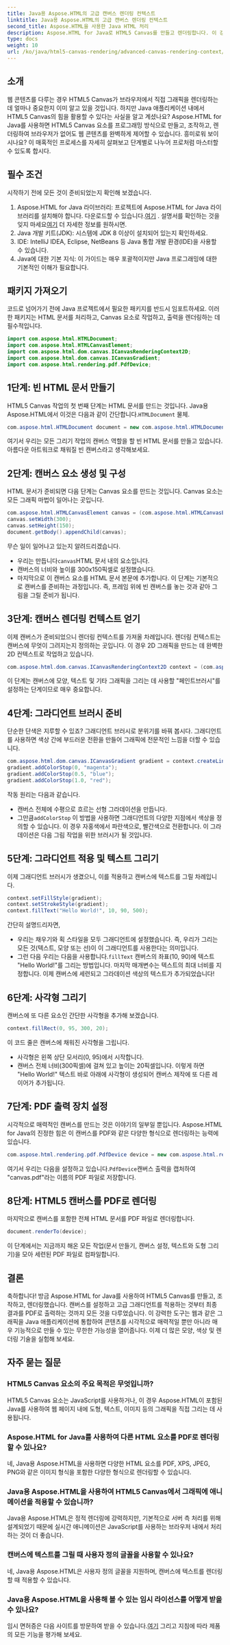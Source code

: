 ```yaml
---
title: Java용 Aspose.HTML의 고급 캔버스 렌더링 컨텍스트
linktitle: Java용 Aspose.HTML의 고급 캔버스 렌더링 컨텍스트
second_title: Aspose.HTML을 사용한 Java HTML 처리
description: Aspose.HTML for Java로 HTML5 Canvas를 만들고 렌더링합니다. 이 강력한 Java 라이브러리를 사용하여 그리기, 스타일 지정 및 PDF로 내보내기 방법을 단계별로 학습합니다.
type: docs
weight: 10
url: /ko/java/html5-canvas-rendering/advanced-canvas-rendering-context/
---
```

## 소개
웹 콘텐츠를 다루는 경우 HTML5 Canvas가 브라우저에서 직접 그래픽을 렌더링하는 데 얼마나 중요한지 이미 알고 있을 것입니다. 하지만 Java 애플리케이션 내에서 HTML5 Canvas의 힘을 활용할 수 있다는 사실을 알고 계셨나요? Aspose.HTML for Java를 사용하면 HTML5 Canvas 요소를 프로그래밍 방식으로 만들고, 조작하고, 렌더링하여 브라우저가 없어도 웹 콘텐츠를 완벽하게 제어할 수 있습니다. 흥미로워 보이시나요? 이 매혹적인 프로세스를 자세히 살펴보고 단계별로 나누어 프로처럼 마스터할 수 있도록 합시다.
## 필수 조건
시작하기 전에 모든 것이 준비되었는지 확인해 보겠습니다.
1.  Aspose.HTML for Java 라이브러리: 프로젝트에 Aspose.HTML for Java 라이브러리를 설치해야 합니다. 다운로드할 수 있습니다.[여기](https://releases.aspose.com/html/java/) . 설명서를 확인하는 것을 잊지 마세요[여기](https://reference.aspose.com/html/java/) 더 자세한 정보를 원하시면.
2. Java 개발 키트(JDK): 시스템에 JDK 8 이상이 설치되어 있는지 확인하세요.
3. IDE: IntelliJ IDEA, Eclipse, NetBeans 등 Java 통합 개발 환경(IDE)을 사용할 수 있습니다.
4. Java에 대한 기본 지식: 이 가이드는 매우 포괄적이지만 Java 프로그래밍에 대한 기본적인 이해가 필요합니다.
## 패키지 가져오기
코드로 넘어가기 전에 Java 프로젝트에서 필요한 패키지를 반드시 임포트하세요. 이러한 패키지는 HTML 문서를 처리하고, Canvas 요소로 작업하고, 출력을 렌더링하는 데 필수적입니다.
```java
import com.aspose.html.HTMLDocument;
import com.aspose.html.HTMLCanvasElement;
import com.aspose.html.dom.canvas.ICanvasRenderingContext2D;
import com.aspose.html.dom.canvas.ICanvasGradient;
import com.aspose.html.rendering.pdf.PdfDevice;
```
## 1단계: 빈 HTML 문서 만들기
 HTML5 Canvas 작업의 첫 번째 단계는 HTML 문서를 만드는 것입니다. Java용 Aspose.HTML에서 이것은 다음과 같이 간단합니다.`HTMLDocument` 물체.
```java
com.aspose.html.HTMLDocument document = new com.aspose.html.HTMLDocument();
```
여기서 우리는 모든 그리기 작업의 캔버스 역할을 할 빈 HTML 문서를 만들고 있습니다. 아름다운 아트워크로 채워질 빈 캔버스라고 생각해보세요.
## 2단계: 캔버스 요소 생성 및 구성
HTML 문서가 준비되면 다음 단계는 Canvas 요소를 만드는 것입니다. Canvas 요소는 모든 그래픽 마법이 일어나는 곳입니다.
```java
com.aspose.html.HTMLCanvasElement canvas = (com.aspose.html.HTMLCanvasElement) document.createElement("canvas");
canvas.setWidth(300);
canvas.setHeight(150);
document.getBody().appendChild(canvas);
```
무슨 일이 일어나고 있는지 알려드리겠습니다.
-  우리는 만듭니다`canvas`HTML 문서 내의 요소입니다.
- 캔버스의 너비와 높이를 300x150픽셀로 설정했습니다.
- 마지막으로 이 캔버스 요소를 HTML 문서 본문에 추가합니다.
이 단계는 기본적으로 캔버스를 준비하는 과정입니다. 즉, 프레임 위에 빈 캔버스를 놓는 것과 같아 그림을 그릴 준비가 됩니다.
## 3단계: 캔버스 렌더링 컨텍스트 얻기
이제 캔버스가 준비되었으니 렌더링 컨텍스트를 가져올 차례입니다. 렌더링 컨텍스트는 캔버스에 무엇이 그려지는지 정의하는 곳입니다. 이 경우 2D 그래픽을 만드는 데 완벽한 2D 컨텍스트로 작업하고 있습니다.
```java
com.aspose.html.dom.canvas.ICanvasRenderingContext2D context = (com.aspose.html.dom.canvas.ICanvasRenderingContext2D) canvas.getContext("2d");
```
이 단계는 캔버스에 모양, 텍스트 및 기타 그래픽을 그리는 데 사용할 "페인트브러시"를 설정하는 단계이므로 매우 중요합니다.
## 4단계: 그라디언트 브러시 준비
단순한 단색은 지루할 수 있죠? 그래디언트 브러시로 분위기를 바꿔 봅시다. 그래디언트를 사용하면 색상 간에 부드러운 전환을 만들어 그래픽에 전문적인 느낌을 더할 수 있습니다.
```java
com.aspose.html.dom.canvas.ICanvasGradient gradient = context.createLinearGradient(0, 0, canvas.getWidth(), 0);
gradient.addColorStop(0, "magenta");
gradient.addColorStop(0.5, "blue");
gradient.addColorStop(1.0, "red");
```
작동 원리는 다음과 같습니다.
- 캔버스 전체에 수평으로 흐르는 선형 그라데이션을 만듭니다.
-  그만큼`addColorStop` 이 방법을 사용하면 그래디언트의 다양한 지점에서 색상을 정의할 수 있습니다. 이 경우 자홍색에서 파란색으로, 빨간색으로 전환합니다.
이 그라데이션은 다음 그림 작업을 위한 브러시가 될 것입니다.
## 5단계: 그라디언트 적용 및 텍스트 그리기
이제 그래디언트 브러시가 생겼으니, 이를 적용하고 캔버스에 텍스트를 그릴 차례입니다.
```java
context.setFillStyle(gradient);
context.setStrokeStyle(gradient);
context.fillText("Hello World!", 10, 90, 500);
```
간단히 설명드리자면,
- 우리는 채우기와 획 스타일을 모두 그래디언트에 설정했습니다. 즉, 우리가 그리는 모든 것(텍스트, 모양 또는 선)이 이 그래디언트를 사용한다는 의미입니다.
-  그런 다음 우리는 다음을 사용합니다.`fillText` 캔버스의 좌표(10, 90)에 텍스트 "Hello World!"를 그리는 방법입니다. 마지막 매개변수는 텍스트의 최대 너비를 지정합니다.
이제 캔버스에 세련되고 그라데이션 색상의 텍스트가 추가되었습니다!
## 6단계: 사각형 그리기
캔버스에 또 다른 요소인 간단한 사각형을 추가해 보겠습니다.
```java
context.fillRect(0, 95, 300, 20);
```
이 코드 줄은 캔버스에 채워진 사각형을 그립니다.
- 사각형은 왼쪽 상단 모서리(0, 95)에서 시작합니다.
- 캔버스 전체 너비(300픽셀)에 걸쳐 있고 높이는 20픽셀입니다.
이렇게 하면 "Hello World!" 텍스트 바로 아래에 사각형이 생성되어 캔버스 제작에 또 다른 레이어가 추가됩니다.
## 7단계: PDF 출력 장치 설정
시각적으로 매력적인 캔버스를 만드는 것은 이야기의 일부일 뿐입니다. Aspose.HTML for Java의 진정한 힘은 이 캔버스를 PDF와 같은 다양한 형식으로 렌더링하는 능력에 있습니다.
```java
com.aspose.html.rendering.pdf.PdfDevice device = new com.aspose.html.rendering.pdf.PdfDevice("canvas.pdf");
```
 여기서 우리는 다음을 설정하고 있습니다.`PdfDevice`캔버스 출력을 캡처하여 "canvas.pdf"라는 이름의 PDF 파일로 저장합니다.
## 8단계: HTML5 캔버스를 PDF로 렌더링
마지막으로 캔버스를 포함한 전체 HTML 문서를 PDF 파일로 렌더링합니다.
```java
document.renderTo(device);
```
이 단계에서는 지금까지 해온 모든 작업(문서 만들기, 캔버스 설정, 텍스트와 도형 그리기)을 모아 세련된 PDF 파일로 컴파일합니다.
## 결론
축하합니다! 방금 Aspose.HTML for Java를 사용하여 HTML5 Canvas를 만들고, 조작하고, 렌더링했습니다. 캔버스를 설정하고 고급 그래디언트를 적용하는 것부터 최종 결과를 PDF로 출력하는 것까지 모든 것을 다루었습니다. 이 강력한 도구는 웹과 같은 그래픽을 Java 애플리케이션에 통합하여 콘텐츠를 시각적으로 매력적일 뿐만 아니라 매우 기능적으로 만들 수 있는 무한한 가능성을 열어줍니다. 이제 더 많은 모양, 색상 및 렌더링 기술을 실험해 보세요.
## 자주 묻는 질문
### HTML5 Canvas 요소의 주요 목적은 무엇입니까?
HTML5 Canvas 요소는 JavaScript를 사용하거나, 이 경우 Aspose.HTML이 포함된 Java를 사용하여 웹 페이지 내에 도형, 텍스트, 이미지 등의 그래픽을 직접 그리는 데 사용됩니다.
### Aspose.HTML for Java를 사용하여 다른 HTML 요소를 PDF로 렌더링할 수 있나요?
네, Java용 Aspose.HTML을 사용하면 다양한 HTML 요소를 PDF, XPS, JPEG, PNG와 같은 이미지 형식을 포함한 다양한 형식으로 렌더링할 수 있습니다.
### Java용 Aspose.HTML을 사용하여 HTML5 Canvas에서 그래픽에 애니메이션을 적용할 수 있습니까?
Java용 Aspose.HTML은 정적 렌더링에 강력하지만, 기본적으로 서버 측 처리를 위해 설계되었기 때문에 실시간 애니메이션은 JavaScript를 사용하는 브라우저 내에서 처리하는 것이 더 좋습니다.
### 캔버스에 텍스트를 그릴 때 사용자 정의 글꼴을 사용할 수 있나요?
네, Java용 Aspose.HTML은 사용자 정의 글꼴을 지원하며, 캔버스에 텍스트를 렌더링할 때 적용할 수 있습니다.
### Java용 Aspose.HTML을 사용해 볼 수 있는 임시 라이선스를 어떻게 받을 수 있나요?
 임시 면허증은 다음 사이트를 방문하여 받을 수 있습니다.[여기](https://purchase.aspose.com/temporary-license/) 그리고 지침에 따라 제품의 모든 기능을 평가해 보세요.